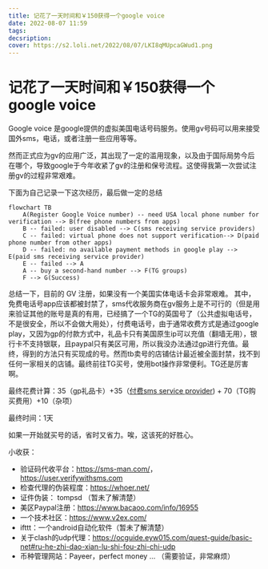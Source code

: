 ```yaml
---
title: 记花了一天时间和￥150获得一个google voice
date: 2022-08-07 11:59
tags: 
decsription:
cover: https://s2.loli.net/2022/08/07/LKI8qMUpcaGWud1.png
---
```


# 记花了一天时间和￥150获得一个google voice

Google voice 是google提供的虚拟美国电话号码服务。使用gv号码可以用来接受国外sms，电话，或者注册一些应用等等。

然而正式应为gv的应用广泛，其出现了一定的滥用现象，以及由于国际局势今后在哪个，导致google于今年收紧了gv的注册和保号流程。这使得我第一次尝试注册gv的过程非常艰难。

下面为自己记录一下这次经历，最后做一定的总结

```mermaid
flowchart TB
	A(Register Google Voice number) -- need USA local phone number for verification --> B(free phone numbers from apps)
	B -- failed: user disabled --> C(sms receiving service providers)
	C -- failed: virtual phone does not support verification--> D(paid phone number from other apps)
	D -- failed: no available payment methods in google play --> E(paid sms receiving service provider)
	E -- failed --> A
	A -- buy a second-hand number --> F(TG groups)
	F --> G(Success)
```

总结一下，目前的 GV 注册，如果没有一个美国实体电话卡会非常艰难。
其中，免费电话号app应该都被封禁了，sms代收服务商在gv服务上是不可行的（但是用来验证其他的账号是真的有用，已经搞了一个TG的英国号了（公共虚拟电话号，不是很安全，所以不会做大用处），付费电话号，由于通常收费方式是通过google play，又因为gp的付款方式中，礼品卡只有美国原生ip可以充值（翻墙无用），银行卡不支持银联，且paypal只有美区可用，所以我没办法通过gp进行充值。最终，得到的方法只有买现成的号。然而tb卖号的店铺估计最近被全面封禁，找不到任何一家相关的店铺。最终前往TG买号，使用bot操作非常便利。TG还是厉害啊。

最终花费计算：35（gp礼品卡）+35（[付费sms service provider](https://sms-man.com/)) + 70（TG购买费用）+10（杂项）

最终时间：1天

如果一开始就买号的话，省时又省力。唉，这该死的好胜心。

小收获：

- 验证码代收平台：<https://sms-man.com/>， <https://user.verifywithsms.com>
- 检查代理的伪装程度：<https://whoer.net/>
- 证件伪装： tompsd （暂未了解清楚）
- 美区Paypal注册：<https://www.bacaoo.com/info/16955>
- 一个技术社区：<https://www.v2ex.com/>
- ifttt：一个android自动化软件（暂未了解清楚）
- 关于clash的udp代理：<https://ocguide.eyw015.com/quest-guide/basic-net#ru-he-zhi-dao-xian-lu-shi-fou-zhi-chi-udp>
- 币种管理网站：Payeer，perfect money ... （需要验证，非常麻烦）






